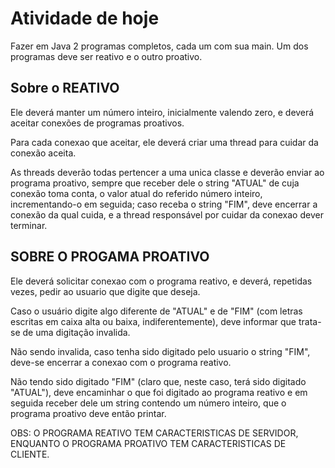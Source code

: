 # Atividade de hoje

Fazer em Java 2 programas completos, cada um
com sua main. Um dos programas deve ser
reativo e o outro proativo.

## Sobre o REATIVO

Ele deverá manter um número inteiro, inicialmente valendo zero, e deverá aceitar conexões de programas proativos.

Para cada conexao que aceitar, ele deverá criar uma thread para cuidar da conexão aceita.

As threads deverão todas pertencer a uma unica classe e deverão enviar ao programa proativo, sempre que receber dele o string "ATUAL" de cuja conexão toma conta, o valor atual do referido número inteiro, incrementando-o em seguida; caso receba o string "FIM", deve encerrar a conexão da qual cuida, e a thread responsável por cuidar da conexao dever terminar.

## SOBRE O PROGAMA PROATIVO

Ele deverá solicitar conexao com o programa reativo, e deverá, repetidas vezes, pedir ao usuario que digite que deseja.

Caso o usuário digite algo diferente de "ATUAL" e de "FIM" (com letras escritas em caixa alta ou baixa, indiferentemente), deve informar que trata-se de uma digitação invalida.

Não sendo invalida, caso tenha sido digitado pelo usuario o string "FIM", deve-se encerrar a conexao com o programa reativo.

Não tendo sido digitado "FIM" (claro que, neste caso, terá sido digitado "ATUAL"), deve encaminhar o que foi digitado ao programa reativo e em seguida receber dele um string contendo um número inteiro, que o programa proativo deve então printar.

OBS: O PROGRAMA REATIVO TEM CARACTERISTICAS DE SERVIDOR, ENQUANTO O PROGRAMA PROATIVO TEM CARACTERISTICAS DE CLIENTE.
